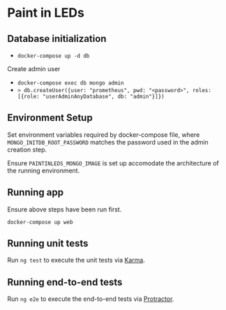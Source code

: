 # Paint in LEDs

## Database initialization

- `docker-compose up -d db`

Create admin user
- `docker-compose exec db mongo admin`
- `> db.createUser({user: "prometheus", pwd: "<password>", roles: [{role: "userAdminAnyDatabase", db: "admin"}]})`

## Environment Setup
Set environment variables required by docker-compose file, where `MONGO_INITDB_ROOT_PASSWORD` matches the password used in the admin creation step.

Ensure `PAINTINLEDS_MONGO_IMAGE` is set up accomodate the architecture of the running environment.

## Running app

Ensure above steps have been run first.

`docker-compose up web`

## Running unit tests

Run `ng test` to execute the unit tests via [Karma](https://karma-runner.github.io).

## Running end-to-end tests

Run `ng e2e` to execute the end-to-end tests via [Protractor](http://www.protractortest.org/).
